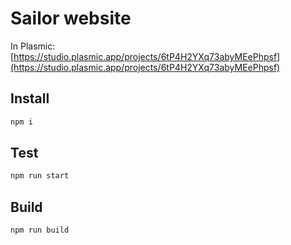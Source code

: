 # Sailor website

In Plasmic: [https://studio.plasmic.app/projects/6tP4H2YXq73abyMEePhpsf](https://studio.plasmic.app/projects/6tP4H2YXq73abyMEePhpsf)

## Install

```bash
npm i
```

## Test

```bash
npm run start
```

## Build

```bash
npm run build
```
